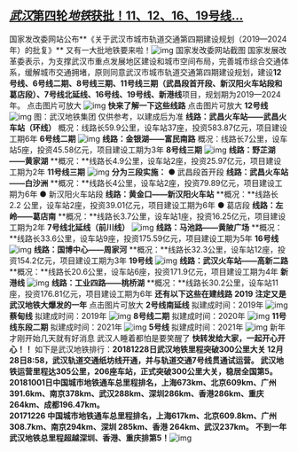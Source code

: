 ## [*武汉*第四轮*地铁*获批！11、12、16、19号线…](http://zhuanlan.zhihu.com/p/54077789)

国家发改委网站公布**《关于武汉市城市轨道交通第四期建设规划（2019—2024年）的批复》**
又有一大批地铁要来啦！![img](images/11.jpg)
国家发改委网站截图
国家发展改革委表示，为支撑武汉市重点发展地区建设和城市空间布局，完善城市综合交通体系，缓解城市交通拥堵，原则同意武汉市城市轨道交通第四期建设规划，建设**12号线、6号线二期、8号线三期、11号线三期（武昌段首开段、新汉阳火车站段和葛店段）、7号线北延线、16号线、19号线、新港线**项目，规划期为2019—2024年。
点击图片可放大
![img](images/12.jpg)
**快来了解一下这些线路**
点击图片可放大
**12号线**
![img](images/13.jpg)
图：武汉地铁集团 仅供参考，以建成后为准
**线路：武昌火车站——武昌火车站（环线）**
概况：线路长59.9公里，设车站37座，投资583.87亿元，项目建设工期6年
**6号线二期**
![img](images/14.jpg)
**线路：金银湖——富民南路**
概况：线路长7公里，设车站5座，投资45.58亿元，项目建设工期为3年
**8号线三期**
![img](images/15.jpg)
**线路：野芷湖——黄家湖**
**概况：**线路长4.9公里，设车站2座，投资25.97亿元，项目建设工期为2年
**11号线三期**
![img](images/16.jpg)
**分为三段实施：**
● 武昌段首开段
**线路：武昌火车站——白沙洲**
**概况：**线路长4公里，设车站2座，投资79.89亿元，项目建设工期为6年
● 新汉阳火车站段
**线路：黄金口——新汉阳火车站**
**概况：**线路长2.2 公里，设车站2座，投资39.01亿元，项目建设工期为6年
● 葛店段
**线路：左岭——葛店南**
**概况：**线路长3.7公里，设车站1座，投资16.25亿元，项目建设工期为2年
**7号线北延线（前川线）**
![img](images/17.jpg)
**线路：马池路——黄陂广场**
**概况：**线路长33.6公里，设车站9座，投资175.59亿元，项目建设工期为5年
**16号线**
![img](images/18.jpg)
**线路：国博中心——周家河**
**概况：**线路长32.3公里，设车站12座，投资154.2亿元，项目建设工期为3年
**19号线**
![img](images/19.jpg)
**线路：武汉火车站——高新二路**
**概况：**线路长20.6公里，设车站6座，投资171.9亿元，项目建设工期为4年
**新港线**
![img](images/20.jpg)
**线路：工业四路——桃桥湖**
**概况：**线路长30.2公里，设车站11座，投资176.81亿元，项目建设工期为6年
**还有以下这些在建线路**
**2019**
**注定又是武汉地铁大爆发的一年**
点击图片可放大
**2号线南延线**
拟建成时间：2019年
![img](images/21.jpg)
**蔡甸线**
拟建成时间：2019年
![img](images/22.jpg)
**8号线二期**
拟建成时间：2020年
![img](images/23.jpg)
**11号线东段二期**
拟建成时间：2021年
![img](images/24.jpg)
**5号线**
拟建成时间：2021年
![img](images/25.jpg)
  新年才刚开始几天就有好消息 武汉人睡着都怕是要笑醒了 **快转发给大家，一起开心开心！！**
如下是武汉地铁排行：**20181228日武汉地铁里程突破300公里大关 12月28日8:58，武汉轨道交通纸坊线开通，并与轨道交通7号线贯通试运营。 武汉地铁运营里程达305公里，206座车站，正式突破300公里大关，稳居全国第5。**  
**20181001日中国城市地铁通车总里程排名，上海673km、北京609km、广州391.6km、南京378km、武汉288km、深圳286km、香港286km、重庆264km、成都196.47km。**  
**20171226 中国城市地铁通车总里程排名，上海617km、北京609.8km、广州 308.7km、南京294km、深圳 285km、香港 264km、武汉237km。** 
**不到一年武汉地铁总里程超越深圳、香港、重庆排第5！**![img](images/26.jpg)